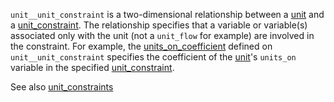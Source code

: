 `unit__unit_constraint` is a two-dimensional relationship between a [unit](@ref) and a [unit_constraint](@ref). The relationship specifies that a variable or variable(s) associated only with the unit (not a `unit_flow` for example) are involved in the constraint. For example, the [units_on_coefficient](@ref) defined on `unit__unit_constraint` specifies the coefficient of the [unit](@ref)'s `units_on` variable in the specified [unit_constraint](@ref). 

See also [unit_constraints](@ref)
